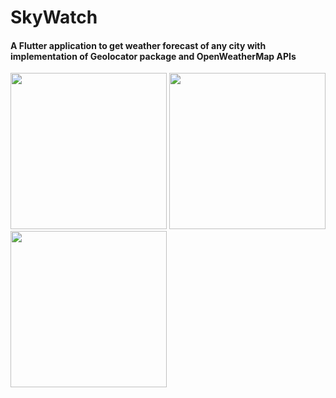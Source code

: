 # SkyWatch

#### A Flutter application to get weather forecast of any city with implementation of Geolocator package and OpenWeatherMap APIs
<img src="https://user-images.githubusercontent.com/92688870/233110557-b3e754da-ecf7-4e2a-8348-a25e3cadf52a.png"  width="250"> <img src="https://user-images.githubusercontent.com/92688870/233111140-5ccb4c34-926c-4042-b4ac-cba65691ed75.png"  width="250"> <img src="https://user-images.githubusercontent.com/92688870/233111369-85ee30b9-7507-4f11-8aac-06e08d8478f4.png"  width="250">
